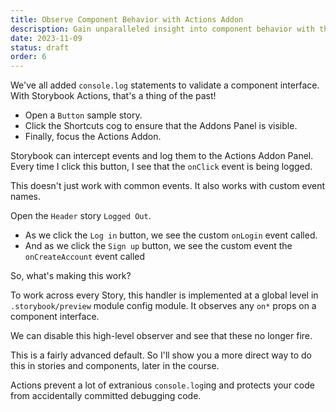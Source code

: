 ```yaml
---
title: Observe Component Behavior with Actions Addon
descrisption: Gain unparalleled insight into component behavior with the Storybook Actions Addon. Learn to log every click, hover, and focus event, providing a clear window into real-time component responses.
date: 2023-11-09
status: draft
order: 6
---
```


We've all added `console.log` statements to validate a component interface.
With Storybook Actions, that's a thing of the past!

- Open a `Button` sample story.
- Click the Shortcuts cog to ensure that the Addons Panel is visible.
- Finally, focus the Actions Addon.

Storybook can intercept events and log them to the Actions Addon Panel.
Every time I click this button, I see that the `onClick` event is being logged.

This doesn't just work with common events.
It also works with custom event names.

Open the `Header` story `Logged Out`.

- As we click the `Log in` button, we see the custom `onLogin` event called.
- And as we click the `Sign up` button, we see the custom event the `onCreateAccount` event called

So, what's making this work?

To work across every Story, this handler is implemented at a global level in `.storybook/preview` module config module.
It observes any `on*` props on a component interface.

We can disable this high-level observer and see that these no longer fire.

This is a fairly advanced default. So I'll show you a more direct way to do this in stories and components, later in the course.

Actions prevent a lot of extranious `console.log`ing and protects your code from accidentally committed debugging code.
